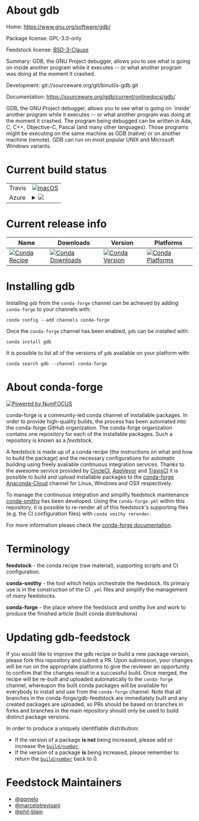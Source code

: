 About gdb
=========

Home: https://www.gnu.org/software/gdb/

Package license: GPL-3.0-only

Feedstock license: [BSD-3-Clause](https://github.com/conda-forge/gdb-feedstock/blob/master/LICENSE.txt)

Summary: GDB, the GNU Project debugger, allows you to see what is going on inside another program while it executes -- or what another program was doing at the moment it crashed.

Development: git://sourceware.org/git/binutils-gdb.git

Documentation: https://sourceware.org/gdb/current/onlinedocs/gdb/

GDB, the GNU Project debugger, allows you to see what is going on `inside'
another program while it executes -- or what another program was doing at
the moment it crashed.
The program being debugged can be written in Ada, C, C++, Objective-C,
Pascal (and many other languages). Those programs might be executing on the
same machine as GDB (native) or on another machine (remote).
GDB can run on most popular UNIX and Microsoft Windows variants.


Current build status
====================


<table><tr>
    <td>Travis</td>
    <td>
      <a href="https://travis-ci.com/conda-forge/gdb-feedstock">
        <img alt="macOS" src="https://img.shields.io/travis/com/conda-forge/gdb-feedstock/master.svg?label=macOS">
      </a>
    </td>
  </tr>
    
  <tr>
    <td>Azure</td>
    <td>
      <details>
        <summary>
          <a href="https://dev.azure.com/conda-forge/feedstock-builds/_build/latest?definitionId=3908&branchName=master">
            <img src="https://dev.azure.com/conda-forge/feedstock-builds/_apis/build/status/gdb-feedstock?branchName=master">
          </a>
        </summary>
        <table>
          <thead><tr><th>Variant</th><th>Status</th></tr></thead>
          <tbody><tr>
              <td>linux_64_python3.6.____cpython</td>
              <td>
                <a href="https://dev.azure.com/conda-forge/feedstock-builds/_build/latest?definitionId=3908&branchName=master">
                  <img src="https://dev.azure.com/conda-forge/feedstock-builds/_apis/build/status/gdb-feedstock?branchName=master&jobName=linux&configuration=linux_64_python3.6.____cpython" alt="variant">
                </a>
              </td>
            </tr><tr>
              <td>linux_64_python3.7.____cpython</td>
              <td>
                <a href="https://dev.azure.com/conda-forge/feedstock-builds/_build/latest?definitionId=3908&branchName=master">
                  <img src="https://dev.azure.com/conda-forge/feedstock-builds/_apis/build/status/gdb-feedstock?branchName=master&jobName=linux&configuration=linux_64_python3.7.____cpython" alt="variant">
                </a>
              </td>
            </tr><tr>
              <td>linux_64_python3.8.____cpython</td>
              <td>
                <a href="https://dev.azure.com/conda-forge/feedstock-builds/_build/latest?definitionId=3908&branchName=master">
                  <img src="https://dev.azure.com/conda-forge/feedstock-builds/_apis/build/status/gdb-feedstock?branchName=master&jobName=linux&configuration=linux_64_python3.8.____cpython" alt="variant">
                </a>
              </td>
            </tr><tr>
              <td>osx_64_python3.6.____cpython</td>
              <td>
                <a href="https://dev.azure.com/conda-forge/feedstock-builds/_build/latest?definitionId=3908&branchName=master">
                  <img src="https://dev.azure.com/conda-forge/feedstock-builds/_apis/build/status/gdb-feedstock?branchName=master&jobName=osx&configuration=osx_64_python3.6.____cpython" alt="variant">
                </a>
              </td>
            </tr><tr>
              <td>osx_64_python3.7.____cpython</td>
              <td>
                <a href="https://dev.azure.com/conda-forge/feedstock-builds/_build/latest?definitionId=3908&branchName=master">
                  <img src="https://dev.azure.com/conda-forge/feedstock-builds/_apis/build/status/gdb-feedstock?branchName=master&jobName=osx&configuration=osx_64_python3.7.____cpython" alt="variant">
                </a>
              </td>
            </tr><tr>
              <td>osx_64_python3.8.____cpython</td>
              <td>
                <a href="https://dev.azure.com/conda-forge/feedstock-builds/_build/latest?definitionId=3908&branchName=master">
                  <img src="https://dev.azure.com/conda-forge/feedstock-builds/_apis/build/status/gdb-feedstock?branchName=master&jobName=osx&configuration=osx_64_python3.8.____cpython" alt="variant">
                </a>
              </td>
            </tr>
          </tbody>
        </table>
      </details>
    </td>
  </tr>
</table>

Current release info
====================

| Name | Downloads | Version | Platforms |
| --- | --- | --- | --- |
| [![Conda Recipe](https://img.shields.io/badge/recipe-gdb-green.svg)](https://anaconda.org/conda-forge/gdb) | [![Conda Downloads](https://img.shields.io/conda/dn/conda-forge/gdb.svg)](https://anaconda.org/conda-forge/gdb) | [![Conda Version](https://img.shields.io/conda/vn/conda-forge/gdb.svg)](https://anaconda.org/conda-forge/gdb) | [![Conda Platforms](https://img.shields.io/conda/pn/conda-forge/gdb.svg)](https://anaconda.org/conda-forge/gdb) |

Installing gdb
==============

Installing `gdb` from the `conda-forge` channel can be achieved by adding `conda-forge` to your channels with:

```
conda config --add channels conda-forge
```

Once the `conda-forge` channel has been enabled, `gdb` can be installed with:

```
conda install gdb
```

It is possible to list all of the versions of `gdb` available on your platform with:

```
conda search gdb --channel conda-forge
```


About conda-forge
=================

[![Powered by NumFOCUS](https://img.shields.io/badge/powered%20by-NumFOCUS-orange.svg?style=flat&colorA=E1523D&colorB=007D8A)](http://numfocus.org)

conda-forge is a community-led conda channel of installable packages.
In order to provide high-quality builds, the process has been automated into the
conda-forge GitHub organization. The conda-forge organization contains one repository
for each of the installable packages. Such a repository is known as a *feedstock*.

A feedstock is made up of a conda recipe (the instructions on what and how to build
the package) and the necessary configurations for automatic building using freely
available continuous integration services. Thanks to the awesome service provided by
[CircleCI](https://circleci.com/), [AppVeyor](https://www.appveyor.com/)
and [TravisCI](https://travis-ci.com/) it is possible to build and upload installable
packages to the [conda-forge](https://anaconda.org/conda-forge)
[Anaconda-Cloud](https://anaconda.org/) channel for Linux, Windows and OSX respectively.

To manage the continuous integration and simplify feedstock maintenance
[conda-smithy](https://github.com/conda-forge/conda-smithy) has been developed.
Using the ``conda-forge.yml`` within this repository, it is possible to re-render all of
this feedstock's supporting files (e.g. the CI configuration files) with ``conda smithy rerender``.

For more information please check the [conda-forge documentation](https://conda-forge.org/docs/).

Terminology
===========

**feedstock** - the conda recipe (raw material), supporting scripts and CI configuration.

**conda-smithy** - the tool which helps orchestrate the feedstock.
                   Its primary use is in the construction of the CI ``.yml`` files
                   and simplify the management of *many* feedstocks.

**conda-forge** - the place where the feedstock and smithy live and work to
                  produce the finished article (built conda distributions)


Updating gdb-feedstock
======================

If you would like to improve the gdb recipe or build a new
package version, please fork this repository and submit a PR. Upon submission,
your changes will be run on the appropriate platforms to give the reviewer an
opportunity to confirm that the changes result in a successful build. Once
merged, the recipe will be re-built and uploaded automatically to the
`conda-forge` channel, whereupon the built conda packages will be available for
everybody to install and use from the `conda-forge` channel.
Note that all branches in the conda-forge/gdb-feedstock are
immediately built and any created packages are uploaded, so PRs should be based
on branches in forks and branches in the main repository should only be used to
build distinct package versions.

In order to produce a uniquely identifiable distribution:
 * If the version of a package **is not** being increased, please add or increase
   the [``build/number``](https://conda.io/docs/user-guide/tasks/build-packages/define-metadata.html#build-number-and-string).
 * If the version of a package **is** being increased, please remember to return
   the [``build/number``](https://conda.io/docs/user-guide/tasks/build-packages/define-metadata.html#build-number-and-string)
   back to 0.

Feedstock Maintainers
=====================

* [@gqmelo](https://github.com/gqmelo/)
* [@marcelotrevisani](https://github.com/marcelotrevisani/)
* [@phil-blain](https://github.com/phil-blain/)

